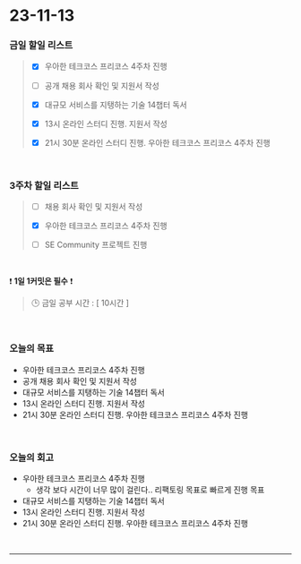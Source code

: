 # 23-11-13
### 금일 할일 리스트
> - [x]  우아한 테크코스 프리코스 4주차 진행
>
> - [ ]  공개 채용 회사 확인 및 지원서 작성
>
> - [x]  대규모 서비스를 지탱하는 기술 14챕터 독서
>
> - [x]  13시 온라인 스터디 진행. 지원서 작성
>
> - [x]  21시 30분 온라인 스터디 진행. 우아한 테크코스 프리코스 4주차 진행



<br/>

### 3주차 할일 리스트  
> - [ ]  채용 회사 확인 및 지원서 작성
>
> - [x]  우아한 테크코스 프리코스 4주차 진행
>
> - [ ]  SE Community 프로젝트 진행

<br/>

❗ **1일 1커밋은 필수** ❗
> 🕒 금일 공부 시간 : [ 10시간 ]
  
<br/>

### 오늘의 목표
- 우아한 테크코스 프리코스 4주차 진행
- 공개 채용 회사 확인 및 지원서 작성
- 대규모 서비스를 지탱하는 기술 14챕터 독서
- 13시 온라인 스터디 진행. 지원서 작성
- 21시 30분 온라인 스터디 진행. 우아한 테크코스 프리코스 4주차 진행

<br>

### 오늘의 회고
- 우아한 테크코스 프리코스 4주차 진행
    - 생각 보다 시간이 너무 많이 걸린다.. 리팩토링 목표로 빠르게 진행 목표
- 대규모 서비스를 지탱하는 기술 14챕터 독서
- 13시 온라인 스터디 진행. 지원서 작성
- 21시 30분 온라인 스터디 진행. 우아한 테크코스 프리코스 4주차 진행


<br/>

------------  
